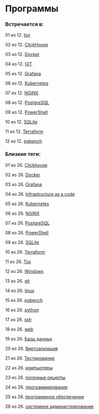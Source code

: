 # Программы

### Встречается в:

01 из 12. [tox](../Компьютеры%20и%20софт/Программные%20компоненты/tox.md)

02 из 12. [ClickHouse](../Компьютеры%20и%20софт/Программы/Clickhouse.md)

03 из 12. [Docker](../Компьютеры%20и%20софт/Программы/Docker.md)

04 из 12. [GIT](../Компьютеры%20и%20софт/Программы/GIT.md)

05 из 12. [Grafana](../Компьютеры%20и%20софт/Программы/Grafana.md)

06 из 12. [Kubernetes](../Компьютеры%20и%20софт/Программы/Kubernetes.md)

07 из 12. [NGINX](../Компьютеры%20и%20софт/Программы/Nginx.md)

08 из 12. [PostgreSQL](../Компьютеры%20и%20софт/Программы/PostgreSQL.md)

09 из 12. [PowerShell](../Компьютеры%20и%20софт/Программы/PowerShell.md)

10 из 12. [SQLite](../Компьютеры%20и%20софт/Программы/SQLite.md)

11 из 12. [Terraform](../Компьютеры%20и%20софт/Программы/Terraform.md)

12 из 12. [pgbench](../Компьютеры%20и%20софт/Программы/pgbench.md)


### Близкие теги:

01 из 26. [Clickhouse](../__tags/clickhouse.md)

02 из 26. [Docker](../__tags/docker.md)

03 из 26. [Grafana](../__tags/grafana.md)

04 из 26. [Infrastructure as a code](../__tags/infrastructure_as_a_code.md)

05 из 26. [Kubernetes](../__tags/kubernetes.md)

06 из 26. [NGINX](../__tags/nginx.md)

07 из 26. [PostgreSQL](../__tags/postgresql.md)

08 из 26. [PowerShell](../__tags/powershell.md)

09 из 26. [SQLite](../__tags/sqlite.md)

10 из 26. [Terraform](../__tags/terraform.md)

11 из 26. [Tox](../__tags/tox.md)

12 из 26. [Windows](../__tags/windows.md)

13 из 26. [git](../__tags/git.md)

14 из 26. [linux](../__tags/linux.md)

15 из 26. [pgbench](../__tags/pgbench.md)

16 из 26. [python](../__tags/python.md)

17 из 26. [ssh](../__tags/ssh.md)

18 из 26. [web](../__tags/web.md)

19 из 26. [Базы данных](../__tags/bazy_dannyh.md)

20 из 26. [Виртуализация](../__tags/virtualizatsiya.md)

21 из 26. [Тестирование](../__tags/testirovanie.md)

22 из 26. [компьютеры](../__tags/kompytery.md)

23 из 26. [полезные рецепты](../__tags/poleznye_retsepty.md)

24 из 26. [программирование](../__tags/programmirovanie.md)

25 из 26. [программное обеспечение](../__tags/programmnoe_obespechenie.md)

26 из 26. [системное администрирование](../__tags/sistemnoe_administrirovanie.md)

